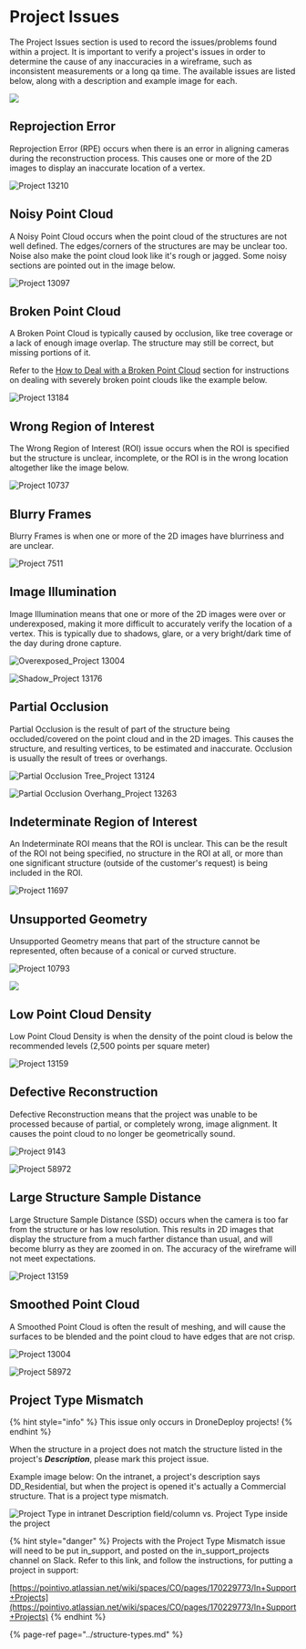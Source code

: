 # Project Issues

The Project Issues section is used to record the issues/problems found within a project. It is important to verify a project's issues in order to determine the cause of any inaccuracies in a wireframe, such as inconsistent measurements or a long qa time. The available issues are listed below, along with a description and example image for each.

![](../.gitbook/assets/project-issues.png)

## Reprojection Error

Reprojection Error \(RPE\) occurs when there is an error in aligning cameras during the reconstruction process. This causes one or more of the 2D images to display an inaccurate location of a vertex.

![Project 13210](../.gitbook/assets/rpe_project13210.gif)

## Noisy Point Cloud

A Noisy Point Cloud occurs when the point cloud of the structures are not well defined. The edges/corners of the structures are may be unclear too. Noise also make the point cloud look like it's rough or jagged. Some noisy sections are pointed out in the image below.

![Project 13097](../.gitbook/assets/noisy-point-cloud_project13097.gif)

## Broken Point Cloud

A Broken Point Cloud is typically caused by occlusion, like tree coverage or a lack of enough image overlap. The structure may still be correct, but missing portions of it.

Refer to the [How to Deal with a Broken Point Cloud](../special-cases/how-to-deal-with-a-broken-point-cloud.md) section for instructions on dealing with severely broken point clouds like the example below.

![Project 13184](../.gitbook/assets/broken-point-cloud_project13184.gif)

## Wrong Region of Interest

The Wrong Region of Interest \(ROI\) issue occurs when the ROI is specified but the structure is unclear, incomplete, or the ROI is in the wrong location altogether like the image below.

![Project 10737](../.gitbook/assets/wrong-roi_project10737.gif)

## Blurry Frames

Blurry Frames is when one or more of the 2D images have blurriness and are unclear.

![Project 7511](../.gitbook/assets/blurry-frames_project7511.gif)

## Image Illumination

Image Illumination means that one or more of the 2D images were over or underexposed, making it more difficult to accurately verify the location of a vertex. This is typically due to shadows, glare, or a very bright/dark time of the day during drone capture.

![Overexposed\_Project 13004](../.gitbook/assets/image-illumination_bright_project13004.gif)

![Shadow\_Project 13176](../.gitbook/assets/image-illumination_dark_project13176.gif)

## Partial Occlusion

Partial Occlusion is the result of part of the structure being occluded/covered on the point cloud and in the 2D images. This causes the structure, and resulting vertices, to be estimated and inaccurate. Occlusion is usually the result of trees or overhangs.

![Partial Occlusion Tree\_Project 13124](../.gitbook/assets/partial-occlusion_tree_project13124.gif)

![Partial Occlusion Overhang\_Project 13263](../.gitbook/assets/partial-occlusion_overhang_project13263.gif)

## Indeterminate Region of Interest

An Indeterminate ROI means that the ROI is unclear. This can be the result of the ROI not being specified, no structure in the ROI at all, or more than one significant structure \(outside of the customer's request\) is being included in the ROI.

![Project 11697](../.gitbook/assets/indeterminate-roi_project11697.gif)

## Unsupported Geometry

Unsupported Geometry means that part of the structure cannot be represented, often because of a conical or curved structure.

![Project 10793](../.gitbook/assets/unsupported-geometry_project10793.gif)

![](../.gitbook/assets/unsupported-geo.png)

## Low Point Cloud Density

Low Point Cloud Density is when the density of the point cloud is below the recommended levels \(2,500 points per square meter\)

![Project 13159](../.gitbook/assets/low-point-cloud-density_project13159.gif)

## Defective Reconstruction

Defective Reconstruction means that the project was unable to be processed because of partial, or completely wrong, image alignment. It causes the point cloud to no longer be geometrically sound.

![Project 9143](../.gitbook/assets/defective-reconstruction_project9143.gif)

![Project 58972](../.gitbook/assets/broken-unusable-smoothed-cloud_58972.PNG)

## Large Structure Sample Distance

Large Structure Sample Distance \(SSD\) occurs when the camera is too far from the structure or has low resolution. This results in 2D images that display the structure from a much farther distance than usual, and will become blurry as they are zoomed in on. The accuracy of the wireframe will not meet expectations.

![Project 13159](../.gitbook/assets/large-ssd_project13159.gif)

## Smoothed Point Cloud

A Smoothed Point Cloud is often the result of meshing, and will cause the surfaces to be blended and the point cloud to have edges that are not crisp.

![Project 13004](../.gitbook/assets/smoothed-point-cloud_project-13001.gif)

![Project 58972](../.gitbook/assets/broken-unusable-smoothed-cloud_58972.PNG)

## Project Type Mismatch

{% hint style="info" %}
This issue only occurs in DroneDeploy projects!
{% endhint %}

When the structure in a project does not match the structure listed in the project's _**Description**_, please mark this project issue. 

Example image below: On the intranet, a project's description says DD\_Residential, but when the project is opened it's actually a Commercial structure. That is a project type mismatch.

![Project Type in intranet Description field/column vs. Project Type inside the project](../.gitbook/assets/project-type-mismatch-final.png)

{% hint style="danger" %}
Projects with the Project Type Mismatch issue will need to be put in\_support, and posted on the in\_support\_projects channel on Slack. Refer to this link, and follow the instructions, for putting a project in support:

[https://pointivo.atlassian.net/wiki/spaces/CO/pages/170229773/In+Support+Projects](https://pointivo.atlassian.net/wiki/spaces/CO/pages/170229773/In+Support+Projects)
{% endhint %}

{% page-ref page="../structure-types.md" %}

